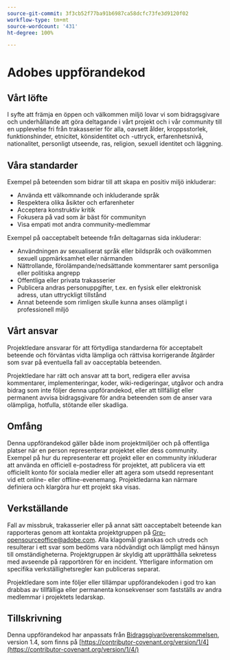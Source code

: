 ```yaml
---
source-git-commit: 3f3cb52f77ba91b6987ca58dcfc73fe3d9120f02
workflow-type: tm+mt
source-wordcount: '431'
ht-degree: 100%

---
```

# Adobes uppförandekod

## Vårt löfte

I syfte att främja en öppen och välkommen miljö lovar vi som 
bidragsgivare och underhållande att göra deltagande i vårt projekt och i vår 
community till en upplevelse fri från trakasserier för alla, oavsett ålder, kroppsstorlek, 
funktionshinder, etnicitet, könsidentitet och -uttryck, erfarenhetsnivå, 
nationalitet, personligt utseende, ras, religion, sexuell identitet och 
läggning.

## Våra standarder

Exempel på beteenden som bidrar till att skapa en positiv miljö 
inkluderar:

* Använda ett välkomnande och inkluderande språk
* Respektera olika åsikter och erfarenheter
* Acceptera konstruktiv kritik
* Fokusera på vad som är bäst för communityn
* Visa empati mot andra community-medlemmar

Exempel på oacceptabelt beteende från deltagarnas sida inkluderar:

* Användningen av sexualiserat språk eller bildspråk och ovälkommen sexuell uppmärksamhet eller
närmanden
* Nättrollande, förolämpande/nedsättande kommentarer samt personliga eller politiska angrepp
* Offentliga eller privata trakasserier
* Publicera andras personuppgifter, t.ex. en fysisk eller elektronisk 
adress, utan uttryckligt tillstånd
* Annat beteende som rimligen skulle kunna anses olämpligt i 
professionell miljö

## Vårt ansvar

Projektledare ansvarar för att förtydliga standarderna för acceptabelt 
beteende och förväntas vidta lämpliga och rättvisa korrigerande åtgärder som 
svar på eventuella fall av oacceptabla beteenden.

Projektledare har rätt och ansvar att ta bort, redigera eller 
avvisa kommentarer, implementeringar, koder, wiki-redigeringar, utgåvor och andra bidrag 
som inte följer denna uppförandekod, eller att tillfälligt eller permanent 
avvisa bidragsgivare för andra beteenden som de anser vara olämpliga, 
hotfulla, stötande eller skadliga.

## Omfång

Denna uppförandekod gäller både inom projektmiljöer och på offentliga platser 
när en person representerar projektet eller dess community. Exempel på hur 
du representerar ett projekt eller en community inkluderar att använda en officiell e-postadress 
för projektet, att publicera via ett officiellt konto för sociala medier eller att agera som utsedd 
representant vid ett online- eller offline-evenemang. Projektledarna kan närmare definiera och klargöra 
hur ett projekt ska visas.

## Verkställande

Fall av missbruk, trakasserier eller på annat sätt oacceptabelt beteende kan 
rapporteras genom att kontakta projektgruppen på Grp-opensourceoffice@adobe.com. Alla 
klagomål granskas och utreds och resulterar i ett svar som 
bedöms vara nödvändigt och lämpligt med hänsyn till omständigheterna. Projektgruppen är 
skyldig att upprätthålla sekretess med avseende på rapportören för en incident.
Ytterligare information om specifika verkställighetsregler kan publiceras separat.

Projektledare som inte följer eller tillämpar uppförandekoden i god 
tro kan drabbas av tillfälliga eller permanenta konsekvenser som fastställs av 
andra medlemmar i projektets ledarskap.

## Tillskrivning

Denna uppförandekod har anpassats från [Bidragsgivaröverenskommelsen](https://contributor-covenant.org), version 1.4, 
som finns på [https://contributor-covenant.org/version/1/4](https://contributor-covenant.org/version/1/4/)
